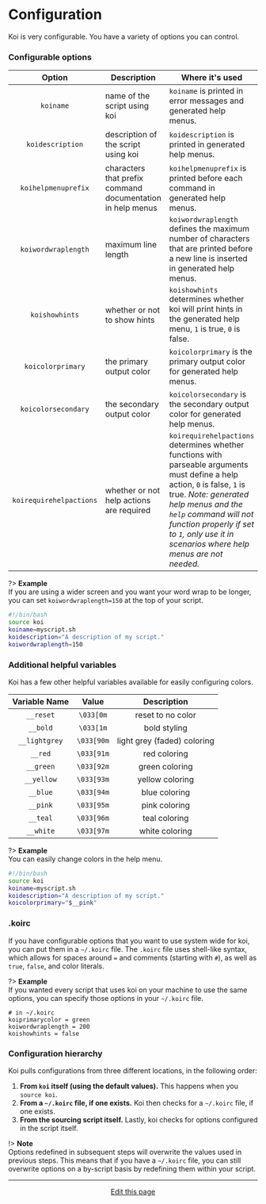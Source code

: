 # Configuration
Koi is very configurable. You have a variety of options you can control.

### Configurable options
| Option | Description | Where it's used | Example | Default |
|:------:|-------------|-----------------|:-------:|:-------:|
| `koiname` | name of the script using koi | `koiname` is printed in error messages and generated help menus. | `'myscript.sh'` | `'koi'` |
| `koidescription` | description of the script using koi | `koidescription` is printed in generated help menus. | `'A brief piece of text about my script.'` | `'Bashful argument parsing'` |
| `koihelpmenuprefix` | characters that prefix command documentation in help menus | `koihelpmenuprefix` is printed before each command in generated help menus. | `'>>'` or `'$'` | `''` |
| `koiwordwraplength` | maximum line length | `koiwordwraplength` defines the maximum number of characters that are printed before a new line is inserted in generated help menus. | `80` | `100` |
| `koishowhints` | whether or not to show hints | `koishowhints` determines whether koi will print hints in the generated help menu, `1` is true, `0` is false. | `0` | `1` |
| `koicolorprimary` | the primary output color | `koicolorprimary` is the primary output color for generated help menus. | `$__blue` | `$__teal` |
| `koicolorsecondary` | the secondary output color | `koicolorsecondary` is the secondary output color for generated help menus. | `$__red` | `$__yellow` |
| `koirequirehelpactions` | whether or not help actions are required | `koirequirehelpactions` determines whether functions with parseable arguments must define a help action, `0` is false, `1` is true. _Note: generated help menus and the `help` command will not function properly if set to `1`, only use it in scenarios where help menus are not needed._ | `0` | `1` |

?> **Example**<br>If you are using a wider screen and you want your word wrap to be longer, you can set `koiwordwraplength=150` at the top of your script.
```bash
#!/bin/bash
source koi
koiname=myscript.sh
koidescription="A description of my script."
koiwordwraplength=150
```

### Additional helpful variables
Koi has a few other helpful variables available for easily configuring colors.

| Variable Name | Value | Description |
|:-------------:|:-----:|:-----------:|
| `__reset` | `\033[0m` | reset to no color |
| `__bold` | `\033[1m` | bold styling |
| `__lightgrey` | `\033[90m` | light grey (faded) coloring |
| `__red` | `\033[91m` | red coloring |
| `__green` | `\033[92m` | green coloring |
| `__yellow` | `\033[93m` | yellow coloring |
| `__blue` | `\033[94m` | blue coloring |
| `__pink` | `\033[95m` | pink coloring |
| `__teal` | `\033[96m` | teal coloring |
| `__white` | `\033[97m` | white coloring |

?> **Example**<br>You can easily change colors in the help menu.
```bash
#!/bin/bash
source koi
koiname=myscript.sh
koidescription="A description of my script."
koicolorprimary="$__pink"
```

### .koirc
If you have configurable options that you want to use system wide for koi, you can put them in a `~/.koirc` file. The `.koirc` file uses shell-like syntax, which allows for spaces around `=` and comments (starting with `#`), as well as `true`, `false`, and color literals.

?> **Example**<br>If you wanted every script that uses koi on your machine to use the same options, you can specify those options in your `~/.koirc` file.
```
# in ~/.koirc
koiprimarycolor = green
koiwordwraplength = 200
koishowhints = false
```

### Configuration hierarchy
Koi pulls configurations from three different locations, in the following order:
1. **From `koi` itself (using the default values).** This happens when you `source koi`.
2. **From a `~/.koirc` file, if one exists.** Koi then checks for a `~/.koirc` file, if one exists.
3. **From the sourcing script itself.** Lastly, koi checks for options configured in the script itself.

!> **Note**<br>Options redefined in subsequent steps will overwrite the values used in previous steps. This means that if you have a `~/.koirc` file, you can still overwrite options on a by-script basis by redefining them within your script.

<hr>
<div style="text-align:center">
	<a class="edit-link" href="https://github.com/wcarhart/docs/blob/master/docs/koi/configuration.md" target="_blank"><i class="fas fa-edit"></i> Edit this page</a>
</div>
